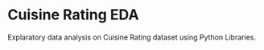 
# Cuisine Rating EDA

Explaratory data analysis on Cuisine Rating dataset using Python Libraries.

